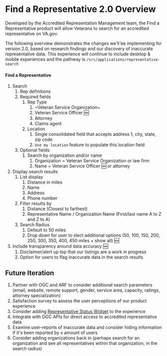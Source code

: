 # Find a Representative 2.0 Overview

Developed by the Accredited Representation Management team, the Find a Representative product will allow Veterans to search for an accredited representative on VA.gov.

The following overview demonstrates the changes we'll be implementing for version 2.0, based on research findings and our discovery of inaccurate representative data.  This experience will continue to include desktop & mobile experiences and the pathway is `/src/applications/representative-search`

#### Find a Representative
1. Search
    1. Rep definitions
    2. Required fields
        1. Rep Type
            1. ~Veteran Service Organization~
            2. Veteran Service Officer 🆕
            3. Attorney
            4. Claims agent
        2. Location 
            1. Single consolidated field that accepts address 1, city, state, zip code
            2. `Use my location` feature to populate this location field
   3. Optional fields
      1. Search by organization and/or name
         1. Organization = Veteran Service Organization or law firm
         2. Name = Veteran Service Officer 🆕 or attorney 
2. Display search results
   1. List display
      1. Distance in miles
      2. Name
      3. Address
      4. Phone number
   3. Filter results by
      1. Distance (Closest to farthest)
      2. Representative Name / Organization Name (First/last name A to Z and Z to A)
   4. Search Radius 
      1. Default to 50 miles
      2. Drop down for user to slect additional options (50, 100, 150, 200, 250, 300, 350, 400, 450 miles + show all) 🆕
3. Include transparency around data accuracy 🆕
   1. Disclaimer/alert up top that our listings are a work in progress
   2. Option for users to flag inaccurate data in the search results 
    

## Future Iteration

1. Partner with OGC and ARF to consider additional search parameters (email, website, remote support, gender, service area, capacity, ratings, attorney specialization)
2. Satisfaction survey to assess the user perceptions of our product experience
3. Consider adding [Representative Status Widget](https://github.com/department-of-veterans-affairs/va.gov-team/blob/master/products/accredited-representation-management/mvp-representative-status-widget.md) to the experience
4. Integrate with OGC APIs for direct access to accredited representative data
5. Examine user-reports of inaccurate data and consider hiding information if it's been reported by x amount of users
6. Consider adding organizations back in (perhaps search for an organization and see all representatives within that organization, in the search radius)
